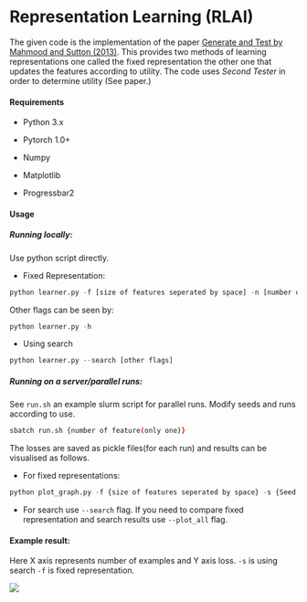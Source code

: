 # Representation Learning (RLAI)

The given code is the implementation of the paper [Generate and Test by Mahmood and Sutton (2013)](https://armahmood.github.io/files/MS-RepSearch-AAAI-WS-2013.pdf). This provides two methods of learning representations one called the fixed representation the other one that updates the features according to utility. The code uses *Second Tester* in order to determine utility (See paper.)



#### Requirements

- Python 3.x

- Pytorch 1.0+
- Numpy
- Matplotlib
- Progressbar2

#### Usage

##### Running locally:

Use python script directly.

- Fixed Representation:

```python
python learner.py -f [size of features seperated by space] -n [number of runs for each feature] -s [seed value for learning networks(each run) seperated by space] 
```

Other flags can be seen by:

```python
python learner.py -h
```

- Using search

```python
python learner.py --search [other flags]
```

##### Running on a server/parallel runs:

See `run.sh` an example slurm script for parallel runs. Modify seeds and runs according to use. 

```bash
sbatch run.sh {number of feature(only one)}
```

The losses are saved as pickle files(for each run) and results can be visualised as follows.

- For fixed representations:

```python
python plot_graph.py -f {size of features seperated by space} -s {Seed array}
```

- For search use `--search` flag. If you need to compare fixed representation and search results use `--plot_all` flag.

#### Example result:

Here X axis represents number of examples and Y axis loss. `-s` is using search `-f` is fixed representation.

![](/home/taapas/Downloads/final_out.png)